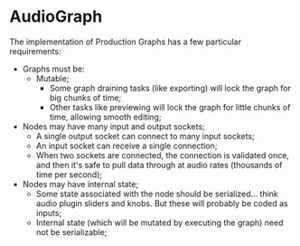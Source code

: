 # AudioGraph

The implementation of Production Graphs has a few particular requirements:

- Graphs must be:
    - Mutable;
        - Some graph draining tasks (like exporting) will lock the graph for big chunks of time;
        - Other tasks like previewing will lock the graph for little chunks of time, allowing smooth editing;
- Nodes may have many input and output sockets;
    - A single output socket can connect to many input sockets;
    - An input socket can receive a single connection;
    - When two sockets are connected, the connection is validated once, and then it's safe to pull data through at audio rates (thousands of time per second);
- Nodes may have internal state;
    - Some state associated with the node should be serialized... think audio plugin sliders and knobs. But these will probably be coded as inputs;
    - Internal state (which will be mutated by executing the graph) need not be serializable;